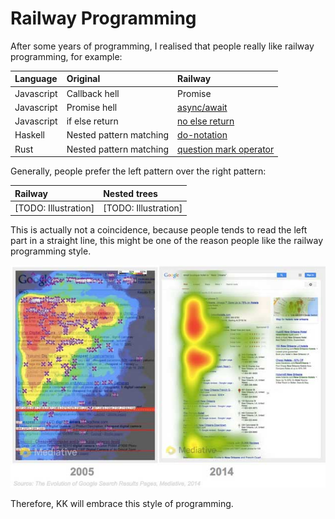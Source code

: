 # Railway Programming

After some years of programming, I realised that people really like railway programming, for example:

| Language | Original | Railway |
| :--- | :--- | :--- |
| Javascript | Callback hell | Promise |
| Javascript | Promise hell | [async/await](https://developer.mozilla.org/en-US/docs/Learn/JavaScript/Asynchronous/Async_await) |
| Javascript | if else return | [no else return](https://eslint.org/docs/rules/no-else-return) |
| Haskell | Nested pattern matching | [do-notation](https://en.wikibooks.org/wiki/Haskell/do_notation) |
| Rust | Nested pattern matching | [question mark operator](https://eslint.org/docs/rules/no-else-return) |

Generally, people prefer the left pattern over the right pattern:

| Railway | Nested trees |
| :--- | :--- |
| \[TODO: Illustration\] | \[TODO: Illustration\] |

This is actually not a coincidence, because people tends to read the left part in a straight line, this might be one of the reason people like the railway programming style.

![](../.gitbook/assets/image.png)

Therefore, KK will embrace this style of programming.

